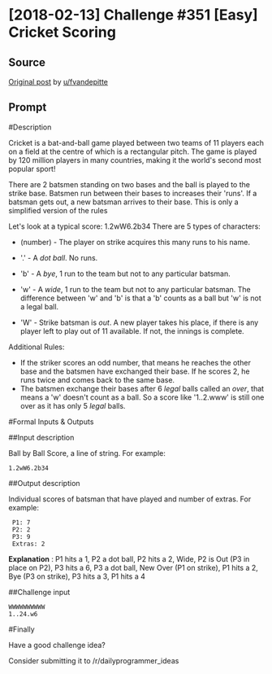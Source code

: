 # [2018-02-13] Challenge #351 [Easy] Cricket Scoring

## Source

[Original post](https://old.reddit.com/r/dailyprogrammer/comments/7x81yg/20180213_challenge_351_easy_cricket_scoring/) by [u/fvandepitte](https://old.reddit.com/user/fvandepitte)

## Prompt

#Description

Cricket is a bat-and-ball game played between two teams of 11 players each on a field at the centre of which is a rectangular pitch. The game is played by 120 million players in many countries, making it the world's second most popular sport!

There are 2 batsmen standing on two bases and the ball is played to the strike base. Batsmen run between their bases to increases their 'runs'. If a batsman gets out, a new batsman arrives to their base.
This is only a simplified version of the rules

Let's look at a typical score: 1.2wW6.2b34
There are 5 types of characters:

*   (number) - The player on strike acquires this many runs to his name.
*   '.' - A *dot ball*. No runs.
*   'b' - A *bye*, 1 run to the team but not to any particular batsman.
*   'w' - A *wide*, 1 run to the team but not to any particular batsman.
    The difference between 'w' and 'b' is that a 'b' counts as a ball but 'w' is not a legal ball.

*   'W' - Strike batsman is *out*. A new player takes his place, if there is any player left to play out of 11 available. If not, the innings is complete.

Additional Rules:

*   If the striker scores an odd number, that means he reaches the other base and the batsmen have exchanged their base. If he scores 2, he runs twice and comes back to the same base.
*   The batsmen exchange their bases after 6 *legal* balls called an *over*, that means a 'w' doesn't count as a ball. So a score like '1..2.www' is still one over as it has only 5 *legal* balls.


#Formal Inputs & Outputs

##Input description

Ball by Ball Score, a line of string. For example:

    1.2wW6.2b34

##Output description

Individual scores of batsman that have played and number of extras. For example:

     P1: 7
     P2: 2
     P3: 9
     Extras: 2

**Explanation** : P1 hits a 1, P2 a dot ball, P2 hits a 2, Wide, P2 is Out (P3 in place on P2), P3 hits a 6, P3 a dot ball, New Over (P1 on strike), P1 hits a 2, Bye (P3 on strike), P3 hits a 3, P1 hits a 4

##Challenge input

    WWWWWWWWWW
    1..24.w6

#Finally

Have a good challenge idea?

Consider submitting it to /r/dailyprogrammer_ideas
